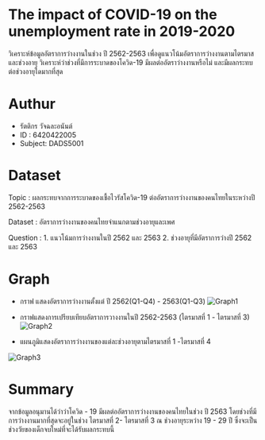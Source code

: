 # The impact of COVID-19 on the unemployment rate in 2019-2020
  วิเคราะห์ข้อมูลอัตราการว่างงานในช่วง ปี 2562-2563 เพื่อดูแนวโน้มอัตราการว่างงานตามไตรมาสและช่วงอายุ วิเคราะห์ว่าช่วงที่มีการระบาดของโควิด-19 มีผลต่ออัตราว่างงานหรือไม่ และมีผลกระทบต่อช่วงอายุใดมากที่สุด
# Authur
- รัตติกร วัจฉละอนันต์ 
- ID : 6420422005
- Subject: DADS5001

# Dataset
Topic : ผลกระทบจากการระบาดของเชื้อไวรัสโควิด-19 ต่ออัตราการว่างงานของคนไทยในระหว่างปี 2562-2563 

Dataset : อัตราการว่างงานของคนไทยจำแนกตามช่วงอายุและเพศ

Question : 1. แนวโน้มการว่างงานในปี 2562 และ 2563    2. ช่วงอายุที่มีอัตราการว่างปี 2562 และ 2563 

# Graph
 - กราฟ แสดงอัตราการว่างงานตั้งแต่ ปี 2562(Q1-Q4) - 2563(Q1-Q3)
 ![Graph1](https://user-images.githubusercontent.com/115729860/195871614-66a913f9-0197-40d8-80dc-2f9008ccc5a0.jpg)


 - กราฟแสดงการเปรียบเทียบอัตราการวางงานในปี 2562-2563 (ไตรมาสที่ 1 - ไตรมาสที่ 3)
 ![Graph2](https://user-images.githubusercontent.com/115729860/195853036-885ae5d5-d7c1-4b35-9909-5b9f208c4b0a.jpg)


 - แผนภูมิแสดงอัตราการว่างงานของแต่ละช่วงอายุตามไตรมาสที่ 1 -ไตรมาสที่ 4

 ![Graph3](https://user-images.githubusercontent.com/115729860/195853267-69c658a2-551f-42c7-8345-58aa4936b3c8.jpg)

# Summary
จากข้อมูลอนุมานได้ว่าว่าโควิด - 19 มีผลต่ออัตราการว่างงานของคนไทยในช่วง ปี 2563 โดยช่วงที่มีการว่างงานมากที่สุดจะอยู่ในช่วง ไตรมาสที่ 2- ไตรมาสที่ 3 ณ ช่วงอายุระหว่าง 19 - 29 ปี ซึ่งจะเป็นช่วงวัยของเด็กจบใหม่ที่จะได้รับผลกระทบนี้

